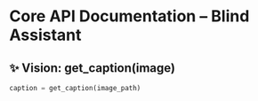 # Core API Documentation – Blind Assistant

## ✨ Vision: get_caption(image)

```python
caption = get_caption(image_path)
